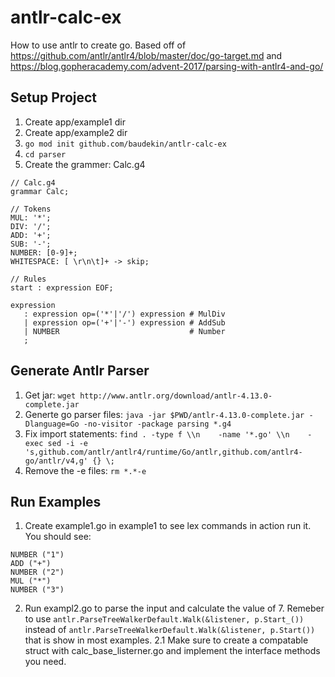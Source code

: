 # antlr-calc-ex

How to use antlr to create go. Based off of https://github.com/antlr/antlr4/blob/master/doc/go-target.md
and https://blog.gopheracademy.com/advent-2017/parsing-with-antlr4-and-go/

## Setup Project
1. Create app/example1 dir
2. Create app/example2 dir
3. ```go mod init github.com/baudekin/antlr-calc-ex```
4. ```cd parser```
5. Create the grammer: Calc.g4

```
// Calc.g4
grammar Calc;

// Tokens
MUL: '*';
DIV: '/';
ADD: '+';
SUB: '-';
NUMBER: [0-9]+;
WHITESPACE: [ \r\n\t]+ -> skip;

// Rules
start : expression EOF;

expression
   : expression op=('*'|'/') expression # MulDiv
   | expression op=('+'|'-') expression # AddSub
   | NUMBER                             # Number
   ;
```


## Generate Antlr Parser
1. Get jar: ```wget http://www.antlr.org/download/antlr-4.13.0-complete.jar```
2. Generte go parser files: ```java -jar $PWD/antlr-4.13.0-complete.jar -Dlanguage=Go -no-visitor -package parsing *.g4```
3. Fix import statements: ```find . -type f \\n    -name '*.go' \\n    -exec sed -i -e 's,github.com/antlr/antlr4/runtime/Go/antlr,github.com/antlr4-go/antlr/v4,g' {} \;```
4. Remove the -e files: ```rm *.*-e```

## Run Examples
1. Create example1.go in example1 to see lex commands in action run it. You should see:

```
NUMBER ("1")
ADD ("+")
NUMBER ("2")
MUL ("*")
NUMBER ("3")
```

2. Run exampl2.go to parse the input and calculate the value of 7. Remeber to use ```antlr.ParseTreeWalkerDefault.Walk(&listener, p.Start_())```
instead of ```antlr.ParseTreeWalkerDefault.Walk(&listener, p.Start())``` that is show in most examples.
2.1 Make sure to create a compatable struct with calc_base_listerner.go and implement the interface methods you need.
